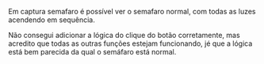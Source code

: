 Em captura semafaro é possível ver o semafaro normal, com todas as luzes acendendo em sequência.

Não consegui adicionar a lógica do clique do botão corretamente, mas acredito que todas as outras funções estejam funcionando, jé que a lógica está bem parecida da qual o semáfaro está normal.